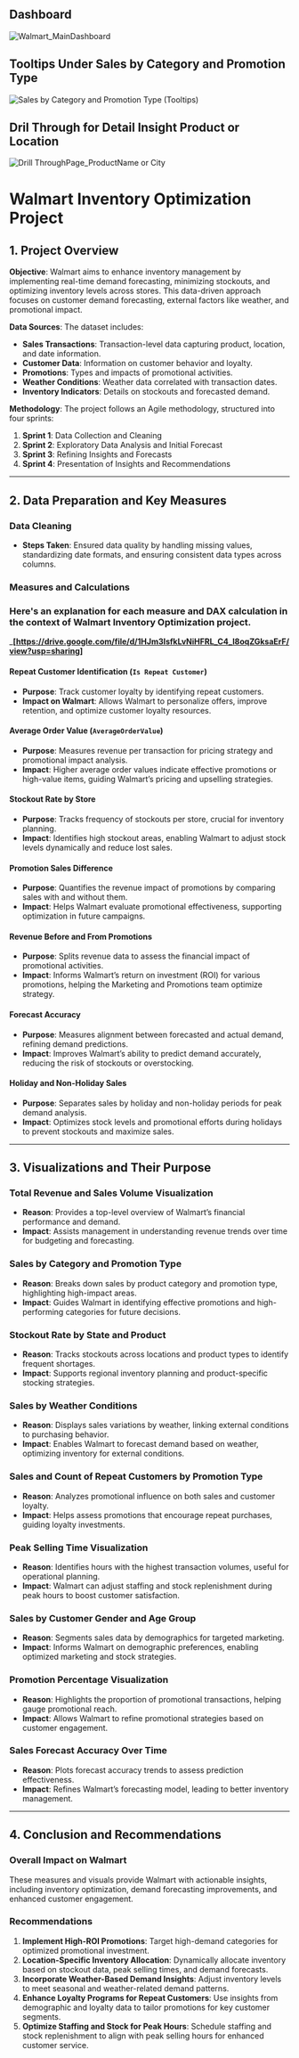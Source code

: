 ## Dashboard
![Walmart_MainDashboard](https://github.com/user-attachments/assets/7d01d1a0-e79e-46af-b733-ce3fd6ef7b24)
## Tooltips Under Sales by Category and Promotion Type
![Sales by Category and Promotion Type (Tooltips)](https://github.com/user-attachments/assets/6b8438ef-099f-4d8a-836f-8418c80ba515)
## Dril Through for Detail Insight Product or Location
![Drill ThroughPage_ProductName or City](https://github.com/user-attachments/assets/25278adb-431c-41d3-9321-f712e8daec58)
# Walmart Inventory Optimization Project

## 1. Project Overview

**Objective**: Walmart aims to enhance inventory management by implementing real-time demand forecasting, minimizing stockouts, and optimizing inventory levels across stores. This data-driven approach focuses on customer demand forecasting, external factors like weather, and promotional impact.

**Data Sources**: The dataset includes:
- **Sales Transactions**: Transaction-level data capturing product, location, and date information.
- **Customer Data**: Information on customer behavior and loyalty.
- **Promotions**: Types and impacts of promotional activities.
- **Weather Conditions**: Weather data correlated with transaction dates.
- **Inventory Indicators**: Details on stockouts and forecasted demand.

**Methodology**: The project follows an Agile methodology, structured into four sprints:
1. **Sprint 1**: Data Collection and Cleaning
2. **Sprint 2**: Exploratory Data Analysis and Initial Forecast
3. **Sprint 3**: Refining Insights and Forecasts
4. **Sprint 4**: Presentation of Insights and Recommendations

---

## 2. Data Preparation and Key Measures

### Data Cleaning
- **Steps Taken**: Ensured data quality by handling missing values, standardizing date formats, and ensuring consistent data types across columns.

### Measures and Calculations
### Here's an explanation for each measure and DAX calculation in the context of Walmart Inventory Optimization project. 
_**[https://drive.google.com/file/d/1HJm3IsfkLvNiHFRL_C4_I8oqZGksaErF/view?usp=sharing]**

#### Repeat Customer Identification (`Is Repeat Customer`)
- **Purpose**: Track customer loyalty by identifying repeat customers.
- **Impact on Walmart**: Allows Walmart to personalize offers, improve retention, and optimize customer loyalty resources.

#### Average Order Value (`AverageOrderValue`)
- **Purpose**: Measures revenue per transaction for pricing strategy and promotional impact analysis.
- **Impact**: Higher average order values indicate effective promotions or high-value items, guiding Walmart’s pricing and upselling strategies.

#### Stockout Rate by Store
- **Purpose**: Tracks frequency of stockouts per store, crucial for inventory planning.
- **Impact**: Identifies high stockout areas, enabling Walmart to adjust stock levels dynamically and reduce lost sales.

#### Promotion Sales Difference
- **Purpose**: Quantifies the revenue impact of promotions by comparing sales with and without them.
- **Impact**: Helps Walmart evaluate promotional effectiveness, supporting optimization in future campaigns.

#### Revenue Before and From Promotions
- **Purpose**: Splits revenue data to assess the financial impact of promotional activities.
- **Impact**: Informs Walmart’s return on investment (ROI) for various promotions, helping the Marketing and Promotions team optimize strategy.

#### Forecast Accuracy
- **Purpose**: Measures alignment between forecasted and actual demand, refining demand predictions.
- **Impact**: Improves Walmart’s ability to predict demand accurately, reducing the risk of stockouts or overstocking.

#### Holiday and Non-Holiday Sales
- **Purpose**: Separates sales by holiday and non-holiday periods for peak demand analysis.
- **Impact**: Optimizes stock levels and promotional efforts during holidays to prevent stockouts and maximize sales.

---

## 3. Visualizations and Their Purpose

### Total Revenue and Sales Volume Visualization
- **Reason**: Provides a top-level overview of Walmart’s financial performance and demand.
- **Impact**: Assists management in understanding revenue trends over time for budgeting and forecasting.

### Sales by Category and Promotion Type
- **Reason**: Breaks down sales by product category and promotion type, highlighting high-impact areas.
- **Impact**: Guides Walmart in identifying effective promotions and high-performing categories for future decisions.

### Stockout Rate by State and Product
- **Reason**: Tracks stockouts across locations and product types to identify frequent shortages.
- **Impact**: Supports regional inventory planning and product-specific stocking strategies.

### Sales by Weather Conditions
- **Reason**: Displays sales variations by weather, linking external conditions to purchasing behavior.
- **Impact**: Enables Walmart to forecast demand based on weather, optimizing inventory for external conditions.

### Sales and Count of Repeat Customers by Promotion Type
- **Reason**: Analyzes promotional influence on both sales and customer loyalty.
- **Impact**: Helps assess promotions that encourage repeat purchases, guiding loyalty investments.

### Peak Selling Time Visualization
- **Reason**: Identifies hours with the highest transaction volumes, useful for operational planning.
- **Impact**: Walmart can adjust staffing and stock replenishment during peak hours to boost customer satisfaction.

### Sales by Customer Gender and Age Group
- **Reason**: Segments sales data by demographics for targeted marketing.
- **Impact**: Informs Walmart on demographic preferences, enabling optimized marketing and stock strategies.

### Promotion Percentage Visualization
- **Reason**: Highlights the proportion of promotional transactions, helping gauge promotional reach.
- **Impact**: Allows Walmart to refine promotional strategies based on customer engagement.

### Sales Forecast Accuracy Over Time
- **Reason**: Plots forecast accuracy trends to assess prediction effectiveness.
- **Impact**: Refines Walmart’s forecasting model, leading to better inventory management.

---

## 4. Conclusion and Recommendations

### Overall Impact on Walmart
These measures and visuals provide Walmart with actionable insights, including inventory optimization, demand forecasting improvements, and enhanced customer engagement.

### Recommendations
1. **Implement High-ROI Promotions**: Target high-demand categories for optimized promotional investment.
2. **Location-Specific Inventory Allocation**: Dynamically allocate inventory based on stockout data, peak selling times, and demand forecasts.
3. **Incorporate Weather-Based Demand Insights**: Adjust inventory levels to meet seasonal and weather-related demand patterns.
4. **Enhance Loyalty Programs for Repeat Customers**: Use insights from demographic and loyalty data to tailor promotions for key customer segments.
5. **Optimize Staffing and Stock for Peak Hours**: Schedule staffing and stock replenishment to align with peak selling hours for enhanced customer service.
